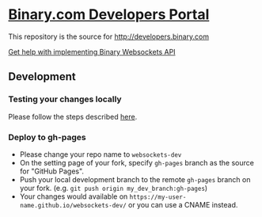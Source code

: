 # [Binary.com Developers Portal](https://developers.binary.com)

This repository is the source for http://developers.binary.com

[Get help with implementing Binary Websockets API](https://binary.vanillacommunity.com)

## Development

### Testing your changes locally
Please follow the steps described [here](https://help.github.com/en/github/working-with-github-pages/testing-your-github-pages-site-locally-with-jekyll).

### Deploy to gh-pages
- Please change your repo name to `websockets-dev`
- On the setting page of your fork, specify `gh-pages` branch as the source for "GitHub Pages".
- Push your local development branch to the remote `gh-pages` branch on your fork. (e.g. `git push origin my_dev_branch:gh-pages`)
- Your changes would available on `https://my-user-name.github.io/websockets-dev/` or you can use a CNAME instead.
